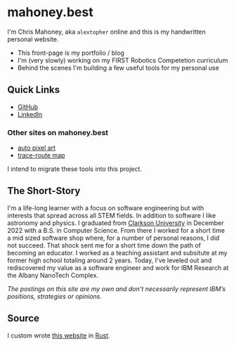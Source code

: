 # mahoney.best

I'm Chris Mahoney, aka `alextopher` online and this is my handwritten personal website.

- This front-page is my portfolio / blog
- I'm (very slowly) working on my FIRST Robotics Competetion curriculum
- Behind the scenes I'm building a few useful tools for my personal use

## Quick Links

- [GitHub](https://github.com/Alextopher)
- [LinkedIn](https://www.linkedin.com/in/alextopher/)

### Other sites on mahoney.best

- [auto pixel art](https://mahoney.best/pixel)
- [trace-route map](https://trace.mahoney.best)

I intend to migrate these tools into this project.

## The Short-Story

I'm a life-long learner with a focus on software engineering but with interests that spread across all STEM fields. In addition to software I like astronomy and physics. I graduated from [Clarkson University](https://clarkson.edu) in December 2022 with a B.S. in Computer Science. From there I worked for a short time a mid sized software shop where, for a number of personal reasons, I did not succeed. That shock sent me for a short time down the path of becoming an educator. I worked as a teaching assistant and subsitute at my former high school totaling around 2 years. Today, I've leveled out and rediscovered my value as a software engineer and work for IBM Research at the Albany NanoTech Complex.

_The postings on this site are my own and don’t necessarily represent IBM’s positions, strategies or opinions._

## Source

I custom wrote [this website](https://github.com/Alextopher/mahoney-best) in [Rust](https://www.rust-lang.org/).
